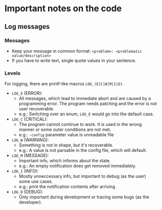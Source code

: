 # Important notes on the code

## Log messages

### Messages

- Keep your message in common format: `<problem>: <problematic value/description>`
- If you have to write text, single quote values in your sentence.

### Levels

For logging, there are printf-like macros `LOG_(E|C|W|M|I|D)`.

- `LOG_E` (ERROR):
    - All messages, which lead to immediate abort and are caused by a programming error. The program needs patching and the error is not user recoverable.
    - e.g.: Switching over an enum, `LOG_E` would go into the default case.
- `LOG_C` (CRITICAL):
    - The program cannot continue to work. It is used in the wrong manner or some outer conditions are not met.
    - e.g.: `-config` parameter value is unreadable file
- `LOG_W` (WARNING):
    - Something is not in shape, but it's recoverable.
    - e.g.: A value is not parsable in the config file, which will default.
- `LOG_M` (MESSAGE):
    - Important info, which informs about the state.
    - e.g.: An empty notification does get removed immediately.
- `LOG_I` (INFO):
    - Mostly unneccessary info, but important to debug (as the user) some use cases.
    - e.g.: print the notification contents after arriving
- `LOG_D` (DEBUG):
    - Only important during development or tracing some bugs (as the developer).
